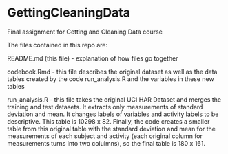 # GettingCleaningData
Final assignment for Getting and Cleaning Data course

The files contained in this repo are:

README.md (this file) - explanation of how files go together

codebook.Rmd - this file describes the original dataset as well as the data tables created by the code run_analysis.R and the variables in these new tables

run_analysis.R - this file takes the original UCI HAR Dataset and merges the training and test datasets. It extracts only measurements of standard deviation and mean. It changes labels of variables and activity labels to be descriptive. This table is 10298 x 82. Finally, the code creates a smaller table from this original table with the standard deviation and mean for the measurements of each subject and activity (each original column for measurements turns into two colulmns), so the final table is 180 x 161.
